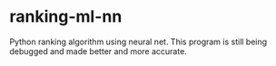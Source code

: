 # ranking-ml-nn
Python ranking algorithm using neural net.
This program is still being debugged and made better and more accurate.
